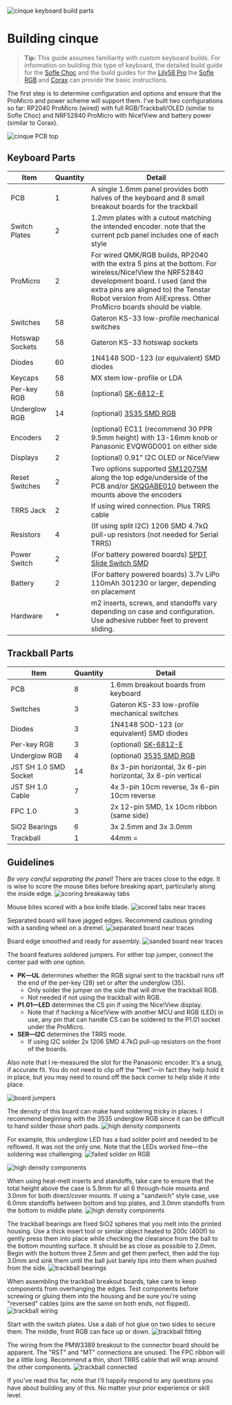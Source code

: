 ![cinque keyboard build parts](images/cinque0018.jpg)
# Building cinque
> **Tip:** This guide assumes familiarity with custom keyboard builds.
> For information on building this type of keyboard, the detailed build guide for the
> [Sofle Choc](https://brianlow.notion.site/Sofle-Choc-Build-Guide-c4bbbaece6e746f7a5956842af567e79)
> and the build guides for 
> the [Lily58 Pro](https://github.com/kata0510/Lily58/blob/master/Pro/Doc/buildguide_en.md)
> the [Sofle RGB](https://josefadamcik.github.io/SofleKeyboard/build_guide_rgb.html)
> and [Corax](https://github.com/dnlbauer/corax-keyboard/blob/main/docs/BuildGuide.md)
> can provide the basic instructions.

The first step is to determine configuration and options and ensure that the ProMicro and power scheme will support them. 
I've built two configurations so far: RP2040 ProMicro (wired) with full RGB/Trackball/OLED (similar to Sofle Choc) 
and NRF52840 ProMicro with Nice!View and battery power (similar to Corax).

![cinque PCB top](images/cinque0044.jpg)
## Keyboard Parts
| Item            | Quantity | Detail                                                                                                                                                                                                                                                                                                |
|-----------------|----------|-------------------------------------------------------------------------------------------------------------------------------------------------------------------------------------------------------------------------------------------------------------------------------------------------------|
| PCB             | 1        | A single 1.6mm panel provides both halves of the keyboard and 8 small breakout boards for the trackball                                                                                                                                                                                               |
| Switch Plates   | 2        | 1.2mm plates with a cutout matching the intended encoder. note that the current pcb panel includes one of each style                                                                                                                                                                                  |
| ProMicro        | 2        | For wired QMK/RGB builds, RP2040 with the extra 5 pins at the bottom. For wireless/Nice!View the NRF52840 development board. I used (and the extra pins are aligned to) the Tenstar Robot version from AliExpress. Other ProMicro boards should be viable.                                            |
| Switches        | 58       | Gateron KS-33 low-profile mechanical switches                                                                                                                                                                                                                                                         |
| Hotswap Sockets | 58       | Gateron KS-33 hotswap sockets                                                                                                                                                                                                                                                                         |
| Diodes          | 60       | 1N4148 SOD-123 (or equivalent) SMD diodes                                                                                                                                                                                                                                                             |
| Keycaps         | 58       | MX stem low-profile or LDA                                                                                                                                                                                                                                                                            |
| Per-key RGB     | 58       | (optional) [SK-6812-E](https://www.digikey.com/en/products/detail/adafruit-industries-llc/4960/14302512)                                                                                                                                                                                              |
| Underglow RGB   | 14       | (optional) [3535 SMD RGB](https://www.digikey.com/en/products/detail/inolux/IN-PI33TBTPRPGPB/9681238)                                                                                                                                                                                                 |
| Encoders        | 2        | (optional) EC11 (recommend 30 PPR 9.5mm height) with 13-16mm knob or Panasonic EVQWGD001 on either side                                                                                                                                                                                               |
| Displays        | 2        | (optional) 0.91" I2C OLED or Nice!View                                                                                                                                                                                                                                                                |
| Reset Switches  | 2        | Two options supported [SM1207SM](https://www.digikey.com/en/products/detail/cit-relay-and-switch/CS1207SMF160/16607829) along the top edge/underside of the PCB and/or [SKQGABE010](https://www.digikey.com/en/products/detail/alps-alpine/SKQGABE010/19529161) between the mounts above the encoders |
| TRRS Jack       | 2        | If using wired connection. Plus TRRS cable                                                                                                                                                                                                                                                            |
| Resistors       | 4        | (If using split I2C) 1206 SMD 4.7kΩ pull-up resistors (not needed for Serial TRRS)                                                                                                                                                                                                                    |
| Power Switch    | 2        | (For battery powered boards) [SPDT Slide Switch SMD](https://www.digikey.com/en/products/detail/alps-alpine/SSSS811101/19529062)                                                                                                                                                                      |
| Battery         | 2        | (For battery powered boards) 3.7v LiPo 110mAh 301230 or larger, depending on placement                                                                                                                                                                                                                |
| Hardware        | *        | m2 inserts, screws, and standoffs vary depending on case and configuration. Use adhesive rubber feet to prevent sliding.                                                                                                                                                                              |

## Trackball Parts
| Item                  | Quantity | Detail                                                                                                   |
|-----------------------|----------|----------------------------------------------------------------------------------------------------------|
| PCB                   | 8        | 1.6mm breakout boards from keyboard                                                                      |
| Switches              | 3        | Gateron KS-33 low-profile mechanical switches                                                            |
| Diodes                | 3        | 1N4148 SOD-123 (or equivalent) SMD diodes                                                                | |
| Per-key RGB           | 3        | (optional) [SK-6812-E](https://www.digikey.com/en/products/detail/adafruit-industries-llc/4960/14302512) |
| Underglow RGB         | 4        | (optional) [3535 SMD RGB](https://www.digikey.com/en/products/detail/inolux/IN-PI33TBTPRPGPB/9681238)    |
| JST SH 1.0 SMD Socket | 14       | 8x 3-pin horizontal, 3x 6-pin horizontal, 3x 6-pin vertical                                              |
| JST SH 1.0 Cable      | 7        | 4x 3-pin 10cm reverse, 3x 6-pin 10cm reverse                                                             |
| FPC 1.0               | 3        | 2x 12-pin SMD, 1x 10cm ribbon (same side)                                                                |
| SiO2 Bearings         | 6        | 3x 2.5mm and 3x 3.0mm                                                                                    |
| Trackball             | 1        | 44mm =                                                                                                   |

## Guidelines
*Be very careful separating the panel!* 
There are traces close to the edge. 
It is wise to score the mouse bites before breaking apart, particularly along the inside edge.
![scoring breakaway tabs](images/cinque0048.jpg)

Mouse bites scored with a box knife blade.
![scored tabs near traces](images/cinque0049.jpg)

Separated board will have jagged edges.
Recommend cautious grinding with a sanding wheel on a dremel.
![separated board near traces](images/cinque0051.jpg)

Board edge smoothed and ready for assembly.
![sanded board near traces](images/cinque0052.jpg)

The board features soldered jumpers.
For either top jumper, connect the center pad with one option.
- **PK&mdash;UL** determines whether the RGB signal sent to the trackball runs off the end of the per-key (28) set or after the underglow (35). 
  - Only solder the jumper on the side that will drive the trackball RGB.
  - Not needed if not using the trackball with RGB.
- **P1.01&mdash;LED** determines the CS pin if using the Nice!View display. 
  - Note that if hacking a Nice!View with another MCU and RGB (LED) in use, any pin that can handle CS can be soldered to the P1.01 socket under the ProMicro.
- **SER&mdash;I2C** determines the TRRS mode.
  - If using I2C solder 2x 1206 SMD 4.7kΩ pull-up resistors on the front of the boards. 

Also note that I re-measured the slot for the Panasonic encoder. 
It's a snug, if accurate fit. You do not need to clip off the "feet"&mdash;in fact they help hold it in place, but you may need to round off the back corner to help slide it into place.

![board jumpers](images/cinque0054.jpg)

The density of this board can make hand soldering tricky in places.
I recommend beginning with the 3535 underglow RGB since it can be difficult to hand solder those short pads.
![high density components](images/cinque0055.jpg)

For example, this underglow LED has a bad solder point and needed to be reflowed.
It was not the only one.
Note that the LEDs worked fine&mdash;the soldering was challenging.
![failed solder on RGB](images/cinque0011.jpg)

![high density components](images/cinque0014.jpg)

When using heat-melt inserts and standoffs, take care to ensure that the total height above the case is 5.9mm for all 6 through-hole mounts and 3.0mm for both direct/cover mounts.
If using a "sandwich" style case, use 6.0mm standoffs between bottom and top plates, and 3.0mm standoffs from the bottom to middle plate.
![high density components](images/cinque0059.jpg)
 
The trackball bearings are fixed SiO2 spheres that you melt into the printed housing.
Use a thick insert tool or similar object heated to 200c (400f) to gently press them into place while checking the clearance from the ball to the bottom mounting surface. 
It should be as close as possible to 2.0mm.
Begin with the bottom three 2.5mm and get them perfect, then add the top 3.0mm and sink them until the ball just barely tips into them when pushed from the side.
![trackball bearings](images/cinque0058.jpg)

When assembling the trackball breakout boards, take care to keep components from overhanging the edges.
Test components before screwing or gluing them into the housing and be sure you're using "reversed" cables (pins are the same on both ends, not flipped).
![trackball wiring](images/cinque0030.jpg)

Start with the switch plates. Use a dab of hot glue on two sides to secure them.
The middle, front RGB can face up or down.
![trackball fitting](images/cinque0057.jpg)

The wiring from the PMW3389 breakout to the connector board should be apparent.
The "RST" and "MT" connections are unused.
The FPC ribbon will be a little long.
Recommend a thin, short TRRS cable that will wrap around the other components.
![trackball connected](images/cinque0031.jpg)

If you've read this far, note that I'll happily respond to any questions you have about building any of this.
No matter your prior experience or skill level.

